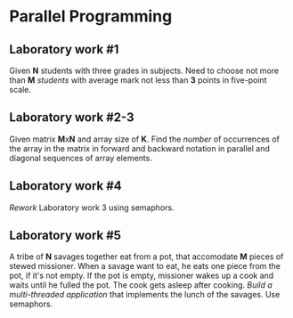 # Parallel Programming
<tr>

## Laboratory work #1

Given **N** students with three grades in subjects.
Need to choose not more than **M** *students* with average mark not less than **3** points in five-point scale.

## Laboratory work #2-3

Given matrix **M**x**N** and array size of **K**. 
Find the *number* of occurrences of the array in the matrix in forward and backward notation in parallel and diagonal sequences of array elements.

## Laboratory work #4

*Rework* Laboratory work 3 using semaphors.

## Laboratory work #5

A tribe of **N** savages together eat from a pot, that accomodate **M** pieces of stewed missioner. When a savage want to eat, he eats one piece from the pot, if it's not empty. If the pot is empty, missioner wakes up a cook and waits until he fulled the pot. The cook gets asleep after cooking.
*Build a multi-threaded application* that implements the lunch of the savages. Use semaphors.